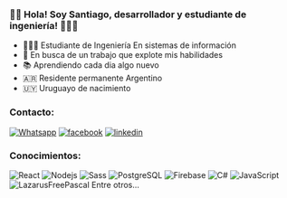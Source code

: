 ### 👋🏻 Hola! Soy Santiago, desarrollador y estudiante de ingeniería! 👨🏻‍💻

- 👨🏻‍🎓 Estudiante de Ingeniería En sistemas de información
- 🤯 En busca de un trabajo que explote mis habilidades
- 📚 Aprendiendo cada dia algo nuevo
- 🇦🇷 Residente permanente Argentino
- 🇺🇾 Uruguayo de nacimiento

### Contacto:
[![Whatsapp](https://skills.thijs.gg/icons?i=whatsapp)][1]
[![facebook](https://cloud.githubusercontent.com/assets/17016297/18839836/0a06deb4-83d2-11e6-8078-1d0974af0f63.png)][2]
[![linkedin](https://cloud.githubusercontent.com/assets/17016297/18839848/0fc7e74e-83d2-11e6-8c6a-277fc9d6e067.png)][3]

[1]: https://wa.me/+59898107657
[2]: https://www.linkedin.com/in/your_contact_info
[3]: https://www.facebook.com/your_contact_info

### Conocimientos:
<p>
  <img alt="React" src="https://img.shields.io/badge/-React-45b8d8?style=flat-square&logo=react&logoColor=white" />
  <img alt="Nodejs" src="https://img.shields.io/badge/-Nodejs-43853d?style=flat-square&logo=Node.js&logoColor=white" />
  <img alt="Sass" src="https://img.shields.io/badge/-Sass-CD6799?style=flat-square&logo=sass&logoColor=white" />
  <img alt="PostgreSQL" src="https://img.shields.io/badge/-PostgreSQL-0064a5?style=flat-square&logo=postgresql&logoColor=white%22" />
  <img alt="Firebase" src="https://img.shields.io/badge/-Firebase-FFA611?style=flat-square&logo=firebase&logoColor=white" />
  <img alt="C#" src="https://img.shields.io/badge/-C%20Sharp-239120?style=flat-square&logo=csharp&logoColor=white" />
  <img alt="JavaScript" src="https://img.shields.io/badge/-JavaScript-F7DF1E?style=flat-square&logo=JavaScript&logoColor=white" />
  <img alt="LazarusFreePascal" src="https://img.shields.io/badge/-Pascal-000000?style=flat-square&logo=Lazarus&logoColor=white" />
  Entre otros...
</p>

